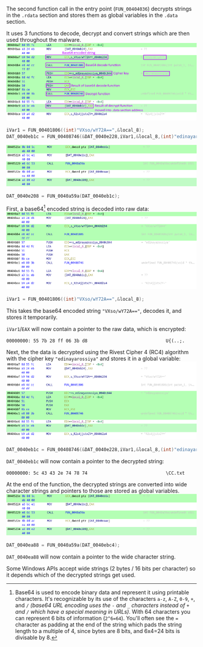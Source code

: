 The second function call in the entry point (`FUN_00404036`) decrypts strings in the `.rdata` section and stores them as global variables in the `.data` section.

It uses 3 functions to decode, decrypt and convert strings which are then used throughout the malware.
![](img/decryption-asm-1.png)
```c
iVar1 = FUN_00401806((int)"VXso/wY72A==",&local_8);
DAT_0040eb1c = FUN_00408746(&DAT_0040e228,iVar1,&local_8,(int)"edinayarossiya");
```
![](img/Pasted%20image%2020230427094228.png)
```c
DAT_0040e208 = FUN_0040a59a(DAT_0040eb1c);
```

First, a base64[^1] encoded string is decoded into raw data:
![](img/Pasted%20image%2020230427095022.png)
```c
iVar1 = FUN_00401806((int)"VXso/wY72A==",&local_8);
```
This takes the base64 encoded string `"VXso/wY72A=="`, decodes it, and stores it temporarily.

`iVar1`/`EAX` will now contain a pointer to the raw data, which is encrypted:
```
00000000: 55 7b 28 ff 06 3b d8                             U{(..;.
```

Next, the the data is decrypted using the Rivest Cipher 4 (RC4) algorithm with the cipher key `"edinayarossiya"` and stores it in a global variable:
![](img/Pasted%20image%2020230427094840.png)
```c
DAT_0040eb1c = FUN_00408746(&DAT_0040e228,iVar1,&local_8,(int)"edinayarossiya");
```

`DAT_0040eb1c` will now contain a pointer to the decrypted string:
```
00000000: 5c 43 43 2e 74 78 74                             \CC.txt
```

At the end of the function, the decrypted strings are converted into wide character strings and pointers to those are stored as global variables.
![](img/Pasted%20image%2020230427094245.png)
```c
DAT_0040ea88 = FUN_0040a59a(DAT_0040ebc4);
```

`DAT_0040ea88` will now contain a pointer to the wide character string.

Some Windows APIs accept wide strings (2 bytes / 16 bits per character) so it depends which of the decrypted strings get used.

[^1]: Base64 is used to encode binary data and represent it using printable characters. It's recognizable by its use of the characters `a-z`, `A-Z`, `0-9`, `+`, and `/` *(base64 URL encoding uses the `-` and `_` characters instead of `+` and `/` which have a special meaning in URLs)*. With 64 characters you can represent 6 bits of information (`2^6=64`). You'll often see the `=` character as padding at the end of the string which pads the string length to a multiple of 4, since bytes are 8 bits, and 6x4=24 bits is divisable by 8.